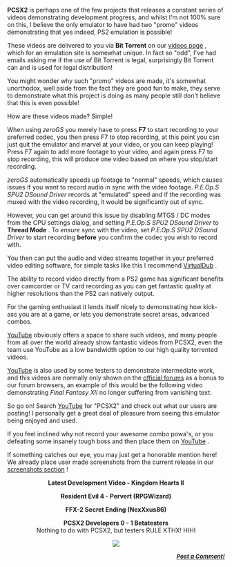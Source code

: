 <div class="single-article">

<div class="item-page clearfix">

<div style="text-align:center;">

</div>

**PCSX2** is perhaps one of the few projects that releases a constant
series of videos demonstrating development progress, and whilst I'm not
100% sure on this, I believe the only emulator to have had two "promo"
videos demonstrating that yes indeed, PS2 emulation is possible!  
  
These videos are delivered to you via **Bit Torrent** on our [videos
page](/demo-videos-screenshots/videos.html) , which for an emulation
site is somewhat unique. In fact so "odd", I've had emails asking me if
the use of Bit Torrent is legal, surprisingly Bit Torrent can and is
used for legal distribution!  
  
You might wonder why such "promo" videos are made, it's somewhat
unorthodox, well aside from the fact they are good fun to make, they
serve to demonstrate what this project is doing as many people still
don't believe that this is even possible!  
  
How are these videos made? Simple!  
  
When using *zeroGS* you merely have to press **F7** to start recording
to your preferred codec, you then press F7 to stop recording, at this
point you can just quit the emulator and marvel at your video, or you
can keep playing! Press F7 again to add more footage to your video, and
again press F7 to stop recording, this will produce one video based on
where you stop/start recording.  
  
*zeroGS* automatically speeds up footage to "normal" speeds, which
causes issues if you want to record audio in sync with the video
footage. *P.E.Op.S SPU2 DSound Driver* records at "emulated" speed and
if the recording was muxed with the video recording, it would be
significantly out of sync.  
  
However, you can get around this issue by disabling MTGS / DC modes from
the CPU settings dialog, and setting *P.E.Op.S SPU2 DSound Driver* to
**Thread Mode** . To *ensure* sync with the video, set *P.E.Op.S SPU2
DSound Driver* to start recording **before** you confirm the codec you
wish to record with.  
  
You then can put the audio and video streams together in your preferred
video editing software, for simple tasks like this I recommend
[VirtualDub](http://www.virtualdub.org/) .  
  
The ability to record video directly from a PS2 game has significant
benefits over camcorder or TV card recording as you can get fantastic
quality at higher resolutions than the PS2 can natively output.  
  
For the gaming enthusiast it lends itself nicely to demonstrating how
kick-ass you are at a game, or lets you demonstrate secret areas,
advanced combos.  
  
[YouTube](http://www.youtube.com) obviously offers a space to share such
videos, and many people from all over the world already show fantastic
videos from PCSX2, even the team use YouTube as a low bandwidth option
to our high quality torrented videos.  
  
[YouTube](http://www.youtube.com) is also used by some testers to
demonstrate intermediate work, and this videos are normally only shown
on the [official forums](http://forums.pcsx2.net) as a bonus to our
forum browsers, an example of this would be the following video
demonstrating *Final Fantasy XII* no longer suffering from vanishing
text:

<div style="text-align: center;">

  

</div>

  
So go on! Search [YouTube](http://www.youtube.com) for "PCSX2" and check
out what our users are posting! I personally get a great deal of
pleasure from seeing this emulator being enjoyed and used.  
  
If you feel inclined why not record your awesome combo powa's, or you
defeating some insanely tough boss and then place them on
[YouTube](http://www.youtube.com) .  
  
If something catches our eye, you may just get a honorable mention here!
We already place user made screenshots from the current release in our
[screenshots section](/demo-videos-screenshots/screenshots.html) !

<div style="text-align: center;">

**Latest Development Video - Kingdom Hearts II**  

  

  
  
**Resident Evil 4 - Pervert (RPGWizard)**  

  

  
  
**FFX-2 Secret Ending (NexXxus86)**  

  

  
  
**PCSX2 Developers 0 - 1 Betatesters**  
Nothing to do with PCSX2, but testers RULE KTHX! HIHI

</div>

<div style="text-align: center;">

</div>

<div style="text-align: center;">

![](/images/stories/frontend/devblog/pcsx2-video-crazy.jpg)  
  

  

</div>

  
  

<div
style="font-style: italic; font-size: 10pt; font-weight: bold; text-align: right;">

[Post a Comment!](http://forums.pcsx2.net/thread-9751.html)

</div>

</div>

</div>
